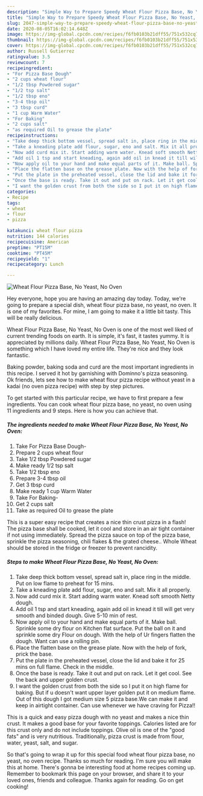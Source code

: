 ```yaml
---
description: "Simple Way to Prepare Speedy Wheat Flour Pizza Base, No Yeast, No Oven"
title: "Simple Way to Prepare Speedy Wheat Flour Pizza Base, No Yeast, No Oven"
slug: 2047-simple-way-to-prepare-speedy-wheat-flour-pizza-base-no-yeast-no-oven
date: 2020-08-05T16:02:14.648Z
image: https://img-global.cpcdn.com/recipes/f6fb0103b21dff55/751x532cq70/wheat-flour-pizza-base-no-yeast-no-oven-recipe-main-photo.jpg
thumbnail: https://img-global.cpcdn.com/recipes/f6fb0103b21dff55/751x532cq70/wheat-flour-pizza-base-no-yeast-no-oven-recipe-main-photo.jpg
cover: https://img-global.cpcdn.com/recipes/f6fb0103b21dff55/751x532cq70/wheat-flour-pizza-base-no-yeast-no-oven-recipe-main-photo.jpg
author: Russell Gutierrez
ratingvalue: 3.5
reviewcount: 7
recipeingredient:
- "For Pizza Base Dough"
- "2 cups wheat flour"
- "1/2 tbsp Powdered sugar"
- "1/2 tsp salt"
- "1/2 tbsp eno"
- "3-4 tbsp oil"
- "3 tbsp curd"
- "1 cup Warm Water"
- "For Baking"
- "2 cups salt"
- "as required Oil to grease the plate"
recipeinstructions:
- "Take deep thick bottom vessel, spread salt in, place ring in the middle. Put on low flame to preheat for 15 mins."
- "Take a kneading plate add flour, sugar, eno and salt. Mix it all properly."
- "Now add curd mix it. Start adding warm water. Knead soft smooth Netty dough."
- "Add oil 1 tsp and start kneading, again add oil in knead it till will get very smooth and binded dough. Give 5-10 min of rest."
- "Now apply oil to your hand and make equal parts of it. Make ball. Sprinkle some dry flour on Kitchen flat surface. Put the ball on it and sprinkle some dry Flour on dough. With the help of Ur fingers flatten the dough. Want can use a rolling pin."
- "Place the flatten base on the grease plate. Now with the help of fork, prick the base."
- "Put the plate in the preheated vessel, close the lid and bake it for 25 mins on full flame. Check in the middle."
- "Once the base is ready. Take it out and put on rack. Let it get cool. See the back and upper golden crust."
- "I want the golden crust from both the side so I put it on high flame for baking. But if u doesn&#39;t want upper layer golden put it on medium flame. Out of this dough I got medium size 5 pizza base.We can make it and keep in airtight container. Can use whenever we have craving for Pizza!!"
categories:
- Recipe
tags:
- wheat
- flour
- pizza

katakunci: wheat flour pizza 
nutrition: 144 calories
recipecuisine: American
preptime: "PT15M"
cooktime: "PT45M"
recipeyield: "1"
recipecategory: Lunch

---
```



![Wheat Flour Pizza Base, No Yeast, No Oven](https://img-global.cpcdn.com/recipes/f6fb0103b21dff55/751x532cq70/wheat-flour-pizza-base-no-yeast-no-oven-recipe-main-photo.jpg)

Hey everyone, hope you are having an amazing day today. Today, we're going to prepare a special dish, wheat flour pizza base, no yeast, no oven. It is one of my favorites. For mine, I am going to make it a little bit tasty. This will be really delicious.

Wheat Flour Pizza Base, No Yeast, No Oven is one of the most well liked of current trending foods on earth. It is simple, it's fast, it tastes yummy. It is appreciated by millions daily. Wheat Flour Pizza Base, No Yeast, No Oven is something which I have loved my entire life. They're nice and they look fantastic.

Baking powder, baking soda and curd are the most important ingredients in this recipe. I served it hot by garnishing with Dominno&#39;s pizza seasoning. Ok friends, lets see how to make wheat flour pizza recipe without yeast in a kadai (no oven pizza recipe) with step by step pictures.


To get started with this particular recipe, we have to first prepare a few ingredients. You can cook wheat flour pizza base, no yeast, no oven using 11 ingredients and 9 steps. Here is how you can achieve that.

<!--inarticleads1-->

##### The ingredients needed to make Wheat Flour Pizza Base, No Yeast, No Oven:

1. Take For Pizza Base Dough-
1. Prepare 2 cups wheat flour
1. Take 1/2 tbsp Powdered sugar
1. Make ready 1/2 tsp salt
1. Take 1/2 tbsp eno
1. Prepare 3-4 tbsp oil
1. Get 3 tbsp curd
1. Make ready 1 cup Warm Water
1. Take For Baking-
1. Get 2 cups salt
1. Take as required Oil to grease the plate


This is a super easy recipe that creates a nice thin crust pizza in a flash! The pizza base shall be cooked, let it cool and store in an air tight container if not using immediately. Spread the pizza sauce on top of the pizza base, sprinkle the pizza seasoning, chili flakes &amp; the grated cheese.. Whole Wheat should be stored in the fridge or freezer to prevent rancidity. 

<!--inarticleads2-->

##### Steps to make Wheat Flour Pizza Base, No Yeast, No Oven:

1. Take deep thick bottom vessel, spread salt in, place ring in the middle. Put on low flame to preheat for 15 mins.
1. Take a kneading plate add flour, sugar, eno and salt. Mix it all properly.
1. Now add curd mix it. Start adding warm water. Knead soft smooth Netty dough.
1. Add oil 1 tsp and start kneading, again add oil in knead it till will get very smooth and binded dough. Give 5-10 min of rest.
1. Now apply oil to your hand and make equal parts of it. Make ball. Sprinkle some dry flour on Kitchen flat surface. Put the ball on it and sprinkle some dry Flour on dough. With the help of Ur fingers flatten the dough. Want can use a rolling pin.
1. Place the flatten base on the grease plate. Now with the help of fork, prick the base.
1. Put the plate in the preheated vessel, close the lid and bake it for 25 mins on full flame. Check in the middle.
1. Once the base is ready. Take it out and put on rack. Let it get cool. See the back and upper golden crust.
1. I want the golden crust from both the side so I put it on high flame for baking. But if u doesn&#39;t want upper layer golden put it on medium flame. Out of this dough I got medium size 5 pizza base.We can make it and keep in airtight container. Can use whenever we have craving for Pizza!!


This is a quick and easy pizza dough with no yeast and makes a nice thin crust. It makes a good base for your favorite toppings. Calories listed are for this crust only and do not include toppings. Olive oil is one of the &#34;good fats&#34; and is very nutritious. Traditionally, pizza crust is made from flour, water, yeast, salt, and sugar. 

So that's going to wrap it up for this special food wheat flour pizza base, no yeast, no oven recipe. Thanks so much for reading. I'm sure you will make this at home. There's gonna be interesting food at home recipes coming up. Remember to bookmark this page on your browser, and share it to your loved ones, friends and colleague. Thanks again for reading. Go on get cooking!
